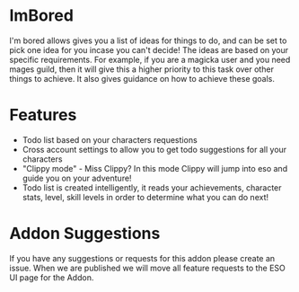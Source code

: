 # ImBored
I'm bored allows gives you a list of ideas for things to do, and can be set to pick one idea for you incase you can't decide! The ideas are based on your specific requirements. For example, if you are a magicka user and you need mages guild, then it will give this a higher priority to this task over other things to achieve. It also gives guidance on how to achieve these goals.

# Features
- Todo list based on your characters requestions
- Cross account settings to allow you to get todo suggestions for all your characters
- "Clippy mode" - Miss Clippy? In this mode Clippy will jump into eso and guide you on your adventure!
- Todo list is created intelligently, it reads your achievements, character stats, level, skill levels in order to determine what you can do next!


# Addon Suggestions
If you have any suggestions or requests for this addon please create an issue. When we are published we will move all feature requests to the ESO UI page for the Addon.
